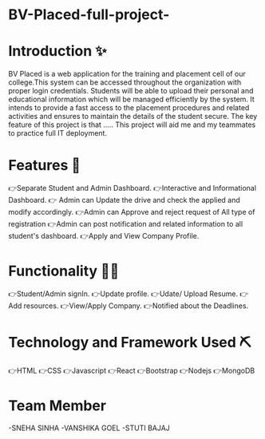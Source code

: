 # BV-Placed-full-project-
# Introduction ✨

BV Placed is a web application for the training and placement cell of our college.This system can be accessed throughout the organization with proper login credentials. Students will be able to upload their personal and educational information which will be managed efficiently by the system. It intends to provide a fast access to the placement procedures and related activities and ensures to maintain the details of the student secure.
The key feature of this project is that ..... This project will aid me and my teammates to practice full IT deployment.

# Features 🎯

👉Separate Student and Admin Dashboard.
👉Interactive and Informational Dashboard.
👉 Admin can Update the drive and check the applied and modify accordingly.
👉Admin can Approve and reject request of All type of registration
👉Admin can post notification and related information to all student's dashboard.
👉Apply and View Company Profile.

# Functionality 👩‍💻

👉Student/Admin signIn.
👉Update profile.
👉Udate/ Upload Resume.
👉Add resources.
👉View/Apply Company.
👉Notified about the Deadlines.

# Technology and Framework Used ⛏️

👉HTML
👉CSS
👉Javascript
👉React
👉Bootstrap
👉Nodejs
👉MongoDB

# Team Member  
-SNEHA SINHA 
-VANSHIKA GOEL
-STUTI BAJAJ
